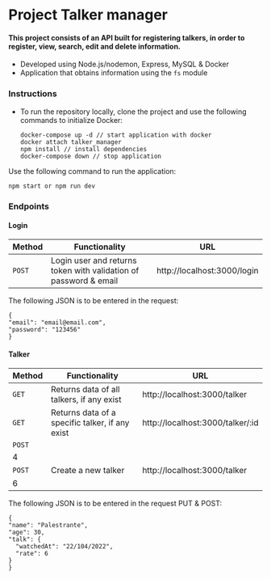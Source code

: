 # Project Talker manager

#### This project consists of an API built for registering talkers, in order to register, view, search, edit and delete information.

* Developed using Node.js/nodemon, Express, MySQL & Docker
* Application that obtains information using the `fs` module

### Instructions
* To run the repository locally, clone the project and use the following commands to initialize Docker:
  
  ```
  docker-compose up -d // start application with docker
  docker attach talker_manager
  npm install // install dependencies
  docker-compose down // stop application
  ```

Use the following command to run the application:
  ```
  npm start or npm run dev
  ```

### Endpoints
#### Login

  | Method     | Functionality | URL |
  | ----------- | ----------- | ----------- |
  | `POST`   |  Login user and returns token with validation of password & email | http://localhost:3000/login |

The following JSON is to be entered in the request:
  ```
  {
  "email": "email@email.com",
  "password": "123456"
  }
  ```

#### Talker

  | Method     | Functionality | URL |
  | ----------- | ----------- | ----------- |
  | `GET`   | Returns data of all talkers, if any exist | http://localhost:3000/talker |
  | `GET`   | Returns data of a specific talker, if any  exist| http://localhost:3000/talker/:id |
  | `POST`   |  |  |
  | 4   |  |  |
  | `POST`   | Create a new talker | http://localhost:3000/talker |
  | 6   |  |  |

The following JSON is to be entered in the request PUT & POST:
  ```
  {
  "name": "Palestrante",
  "age": 30,
  "talk": {
    "watchedAt": "22/104/2022",
    "rate": 6
  }
  }
  ```
